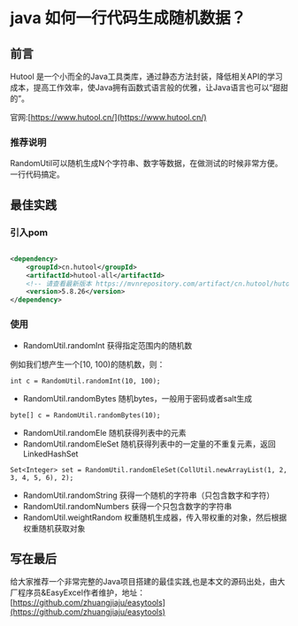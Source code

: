 # java 如何一行代码生成随机数据？

## 前言

Hutool 是一个小而全的Java工具类库，通过静态方法封装，降低相关API的学习成本，提高工作效率，使Java拥有函数式语言般的优雅，让Java语言也可以“甜甜的”。

官网:[https://www.hutool.cn/](https://www.hutool.cn/)

### 推荐说明

RandomUtil可以随机生成N个字符串、数字等数据，在做测试的时候非常方便。一行代码搞定。

## 最佳实践

### 引入pom

```xml

<dependency>
    <groupId>cn.hutool</groupId>
    <artifactId>hutool-all</artifactId>
    <!-- 请查看最新版本 https://mvnrepository.com/artifact/cn.hutool/hutool-all -->
    <version>5.8.26</version>
</dependency>
```

### 使用

- RandomUtil.randomInt 获得指定范围内的随机数

例如我们想产生一个[10, 100)的随机数，则：

```
int c = RandomUtil.randomInt(10, 100);
```

- RandomUtil.randomBytes 随机bytes，一般用于密码或者salt生成

```
byte[] c = RandomUtil.randomBytes(10);
```

- RandomUtil.randomEle 随机获得列表中的元素
- RandomUtil.randomEleSet 随机获得列表中的一定量的不重复元素，返回LinkedHashSet

```
Set<Integer> set = RandomUtil.randomEleSet(CollUtil.newArrayList(1, 2, 3, 4, 5, 6), 2);
```

- RandomUtil.randomString 获得一个随机的字符串（只包含数字和字符）
- RandomUtil.randomNumbers 获得一个只包含数字的字符串
- RandomUtil.weightRandom 权重随机生成器，传入带权重的对象，然后根据权重随机获取对象

## 写在最后

给大家推荐一个非常完整的Java项目搭建的最佳实践,也是本文的源码出处，由大厂程序员&EasyExcel作者维护，地址：[https://github.com/zhuangjiaju/easytools](https://github.com/zhuangjiaju/easytools)